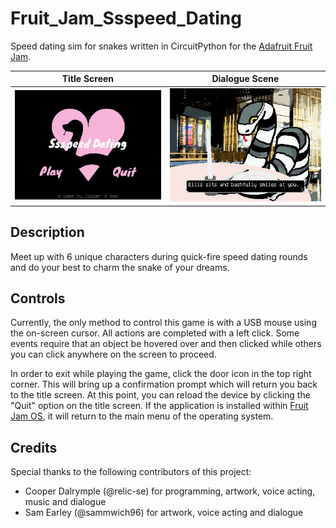 # Fruit_Jam_Ssspeed_Dating
Speed dating sim for snakes written in CircuitPython for the [Adafruit Fruit Jam](https://www.adafruit.com/product/6200).

| Title Screen                                                   | Dialogue Scene                                                                  |
|:--------------------------------------------------------------:|:-------------------------------------------------------------------------------:|
| ![screenshot of the title screen](assets/screenshot-title.jpg) | ![screenshot of dialogue with the character ellis](assets/screenshot-ellis.jpg) |

## Description

Meet up with 6 unique characters during quick-fire speed dating rounds and do your best to charm the snake of your dreams.

## Controls

Currently, the only method to control this game is with a USB mouse using the on-screen cursor. All actions are completed with a left click. Some events require that an object be hovered over and then clicked while others you can click anywhere on the screen to proceed.

In order to exit while playing the game, click the door icon in the top right corner. This will bring up a confirmation prompt which will return you back to the title screen. At this point, you can reload the device by clicking the "Quit" option on the title screen. If the application is installed within [Fruit Jam OS](https://github.com/adafruit/Fruit-Jam-OS), it will return to the main menu of the operating system.

## Credits

Special thanks to the following contributors of this project:
- Cooper Dalrymple (@relic-se) for programming, artwork, voice acting, music and dialogue
- Sam Earley (@sammwich96) for artwork, voice acting and dialogue
